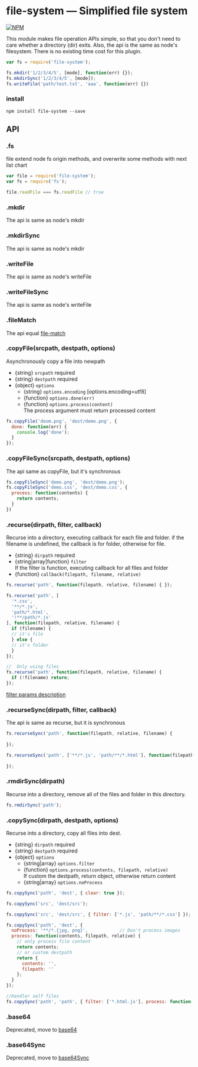 # file-system — Simplified file system
[![NPM](https://nodei.co/npm/file-system.png?downloads=true&downloadRank=true&stars=true)](https://nodei.co/npm/file-system/)

This module makes file operation APIs simple, so that you don't need to care whether a directory (dir) exits. Also, the api is the same as node's filesystem. There is no existing time cost for this plugin.  
```js
var fs = require('file-system');

fs.mkdir('1/2/3/4/5', [mode], function(err) {});
fs.mkdirSync('1/2/3/4/5', [mode]);
fs.writeFile('path/test.txt', 'aaa', function(err) {})
```

### install
```
npm install file-system --save
```

## API
### .fs
file extend node fs origin methods, and overwrite some methods with next list chart
```js
var file = require('file-system');
var fs = require('fs');

file.readFile === fs.readFile // true
```

### .mkdir
The api is same as node's mkdir

### .mkdirSync
The api is same as node's mkdir

### .writeFile
The api is same as node's writeFile

### .writeFileSync
The api is same as node's writeFile

### .fileMatch
The api equal [file-match](https://github.com/douzi8/file-match)
      
### .copyFile(srcpath, destpath, options)
Asynchronously copy a file into newpath
* {string} ``srcpath`` required
* {string} ``destpath`` required
* {object} ``options``
  * {string} ``options.encoding`` [options.encoding=utf8]
  * {function} ``options.done(err)``
  * {function} ``options.process(content)``  
  The process argument must return processed content
```js
fs.copyFile('deom.png', 'dest/demo.png', {
  done: function(err) {
    console.log('done');
  }
});
```

### .copyFileSync(srcpath, destpath, options)
The api same as copyFile, but it's synchronous
```js
fs.copyFileSync('demo.png', 'dest/demo.png');
fs.copyFileSync('demo.css', 'dest/demo.css', {
  process: function(contents) {
    return contents;
  }
})
```

### .recurse(dirpath, filter, callback)
Recurse into a directory, executing callback for each file and folder.
if the filename is undefined, the callback is for folder, otherwise for file.
* {string} ``dirpath`` required
* {string|array|function} ``filter``  
If the filter is function, executing callback for all files and folder 
* {function} ``callback(filepath, filename, relative)``
```js
fs.recurse('path', function(filepath, relative, filename) { });

fs.recurse('path', [
  '*.css',
  '**/*.js', 
  'path/*.html',
  '!**/path/*.js'
], function(filepath, relative, filename) {  
  if (filename) {
  // it's file
  } else {
  // it's folder
  }
});

//  Only using files
fs.recurse('path', function(filepath, relative, filename) {  
  if (!filename) return;
});
```
[filter params description](https://github.com/douzi8/file-match#filter-description)

### .recurseSync(dirpath, filter, callback)
The api is same as recurse, but it is synchronous
```js
fs.recurseSync('path', function(filepath, relative, filename) {
  
});

fs.recurseSync('path', ['**/*.js', 'path/**/*.html'], function(filepath, relative, filename) {
  
});
```

### .rmdirSync(dirpath)
Recurse into a directory, remove all of the files and folder in this directory.
```js
fs.rmdirSync('path');
```

### .copySync(dirpath, destpath, options)
Recurse into a directory, copy all files into dest.
* {string} ``dirpath`` required
* {string} ``destpath`` required
* {object} ``options``
  * {string|array} ``options.filter``
  * {function} ``options.process(contents, filepath, relative)``  
  If custom the destpath, return object, otherwise return content
  * {string|array} ``options.noProcess``
```js
fs.copySync('path', 'dest', { clear: true });

fs.copySync('src', 'dest/src');

fs.copySync('src', 'dest/src', { filter: ['*.js', 'path/**/*.css'] });

fs.copySync('path', 'dest', { 
  noProcess: '**/*.{jpg, png}',            // Don't process images
  process: function(contents, filepath, relative) {
    // only process file content
    return contents;
    // or custom destpath
    return {
      contents: '',
      filepath: ''
    };
  } 
});

//Handler self files
fs.copySync('path', 'path', { filter: ['*.html.js'], process: function(contents, filepath) {} });
```

### .base64
Deprecated, move to [base64](https://github.com/douzi8/base64-img#base64filename-callback)
### .base64Sync
Deprecated, move to [base64Sync](https://github.com/douzi8/base64-img#base64syncfilename)
